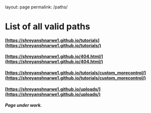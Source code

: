 layout: page
permalink: /paths/

# List of all valid paths

#### [https://shreyanshnarwe1.github.io/tutorials](https://shreyanshnarwe1.github.io/tutorials/)
#### [https://shreyanshnarwe1.github.io/404.html/](https://shreyanshnarwe1.github.io/404.html/)
#### [https://shreyanshnarwe1.github.io/tutorials/custom_morecontrol/](https://shreyanshnarwe1.github.io/tutorials/custom_morecontrol/)
#### [https://shreyanshnarwe1.github.io/uploads/](https://shreyanshnarwe1.github.io/uploads/)

##### Page under work.
